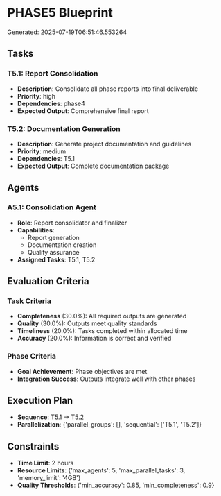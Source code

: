 # PHASE5 Blueprint

Generated: 2025-07-19T06:51:46.553264

## Tasks

### T5.1: Report Consolidation
- **Description**: Consolidate all phase reports into final deliverable
- **Priority**: high
- **Dependencies**: phase4
- **Expected Output**: Comprehensive final report

### T5.2: Documentation Generation
- **Description**: Generate project documentation and guidelines
- **Priority**: medium
- **Dependencies**: T5.1
- **Expected Output**: Complete documentation package

## Agents

### A5.1: Consolidation Agent
- **Role**: Report consolidator and finalizer
- **Capabilities**:
  - Report generation
  - Documentation creation
  - Quality assurance
- **Assigned Tasks**: T5.1, T5.2

## Evaluation Criteria

### Task Criteria
- **Completeness** (30.0%): All required outputs are generated
- **Quality** (30.0%): Outputs meet quality standards
- **Timeliness** (20.0%): Tasks completed within allocated time
- **Accuracy** (20.0%): Information is correct and verified

### Phase Criteria
- **Goal Achievement**: Phase objectives are met
- **Integration Success**: Outputs integrate well with other phases

## Execution Plan

- **Sequence**: T5.1 → T5.2
- **Parallelization**: {'parallel_groups': [], 'sequential': ['T5.1', 'T5.2']}

## Constraints

- **Time Limit**: 2 hours
- **Resource Limits**: {'max_agents': 5, 'max_parallel_tasks': 3, 'memory_limit': '4GB'}
- **Quality Thresholds**: {'min_accuracy': 0.85, 'min_completeness': 0.9}
